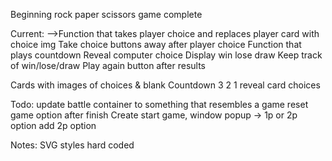 Beginning rock paper scissors game complete

Current:
-->Function that takes player choice and replaces player card with choice img
Take choice buttons away after player choice
Function that plays countdown
Reveal computer choice
Display win lose draw
Keep track of win/lose/draw
Play again button after results

Cards with images of choices & blank
Countdown 3 2 1 reveal card choices


Todo:
update battle container to something that resembles a game
reset game option after finish
Create start game, window popup -> 1p or 2p option
add 2p option


Notes:
SVG styles hard coded